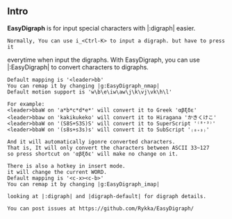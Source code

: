 ## Intro ##

**EasyDigraph** is for input special characters with |:digraph| easier.
    
    Normally, You can use i_<Ctrl-K> to input a digraph. but have to press it 
everytime when input the digraphs.
    With EasyDigraph, you can use |:EasyDigraph| to convert characters to 
digraphs.

    Default mapping is '<leader>bb'
    You can remap it by changing |g:EasyDigraph_nmap|
    Default motion support is 'w\b\e\iw\aw\j\k\vj\vk\h\l'
    
    For example:
    <leader>bbaW on 'a*b*c*d*e*' will convert it to Greek 'αβξδε'
    <leader>bbaw on 'kakikukeko' will convert it to Hiragana 'かきくけこ'
    <leader>bbaW on '(S8S+S3S)S' will convert it to SuperScript '⁽⁸⁺³⁾'
    <leader>bbaW on '(s8s+s3s)s' will convert it to SubScript '₍₈₊₃₎'

    And it will automatically igonre converted characters.
    That is, It will only convert the characters between ASCII 33~127
    so press shortcut on 'αβξδε' will make no change on it.
    
    There is also a hotkey in insert mode.
    it will change the current WORD.
    Default mapping is '<c-x><c-b>'
    You can remap it by changing |g:EasyDigraph_imap|
    
    looking at |:digraph| and |digraph-default| for digraph details.

    You can post issues at https://github.com/Rykka/EasyDigraph/
